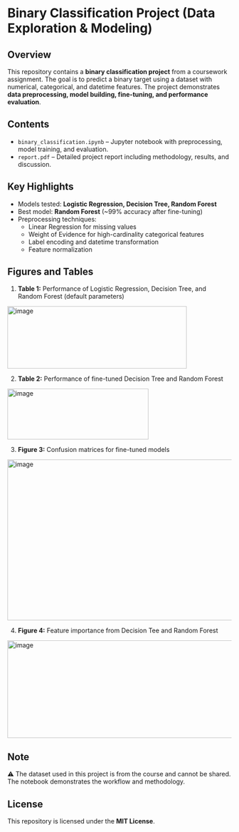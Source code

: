 # Binary Classification Project (Data Exploration & Modeling)

## Overview
This repository contains a **binary classification project** from a coursework assignment. The goal is to predict a binary target using a dataset with numerical, categorical, and datetime features. The project demonstrates **data preprocessing, model building, fine-tuning, and performance evaluation**.

## Contents
- `binary_classification.ipynb` – Jupyter notebook with preprocessing, model training, and evaluation.  
- `report.pdf` – Detailed project report including methodology, results, and discussion.  

## Key Highlights
- Models tested: **Logistic Regression, Decision Tree, Random Forest**  
- Best model: **Random Forest** (~99% accuracy after fine-tuning)  
- Preprocessing techniques:  
  - Linear Regression for missing values  
  - Weight of Evidence for high-cardinality categorical features  
  - Label encoding and datetime transformation  
  - Feature normalization  

## Figures and Tables
1. **Table 1:** Performance of Logistic Regression, Decision Tree, and Random Forest (default parameters)  
 <img width="403" height="140" alt="image" src="https://github.com/user-attachments/assets/a7b46b4b-8fa9-4deb-8315-4e87d8f28af1" />

2. **Table 2:** Performance of fine-tuned Decision Tree and Random Forest  
 <img width="317" height="114" alt="image" src="https://github.com/user-attachments/assets/4e981c2a-f18b-4605-b0e3-42acd78a4ce6" />

3. **Figure 3:** Confusion matrices for fine-tuned models  
<img width="915" height="361" alt="image" src="https://github.com/user-attachments/assets/04307ff5-f985-4961-82d7-8529040b8521" />


4. **Figure 4:** Feature importance from Decision Tee and Random Forest  
<img width="652" height="219" alt="image" src="https://github.com/user-attachments/assets/22fb9699-e973-4761-9204-1d703601fc2d" />


## Note
⚠️ The dataset used in this project is from the course and cannot be shared. The notebook demonstrates the workflow and methodology.

## License
This repository is licensed under the **MIT License**.

